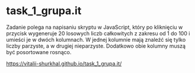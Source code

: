 # task_1_grupa.it

Zadanie polega na napisaniu skryptu w JavaScript, który po kliknięciu w przycisk wygeneruje 20 losowych liczb całkowitych z zakresu od 1 do 100 i umieści je w dwóch kolumnach. W jednej kolumnie mają znaleźć się tylko liczby parzyste, a w drugiej nieparzyste. Dodatkowo obie kolumny muszą być posortowane rosnąco.

https://vitalii-shurkhal.github.io/task_1_grupa.it/
